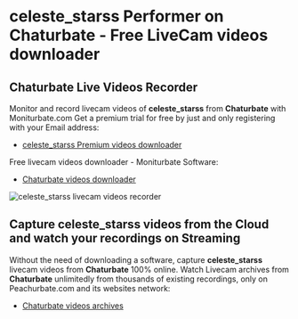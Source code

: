 # celeste_starss Performer on Chaturbate - Free LiveCam videos downloader

## Chaturbate Live Videos Recorder

Monitor and record livecam videos of **celeste_starss** from **Chaturbate** with Moniturbate.com
Get a premium trial for free by just and only registering with your Email address:
* [celeste_starss Premium videos downloader](https://moniturbate.com/request-demo-licence-key.html)

Free livecam videos downloader - Moniturbate Software:
* [Chaturbate videos downloader](https://moniturbate.com/moniturbate-download-software.html)

![celeste_starss livecam videos recorder](https://peachurnet.com/templates/moniturbate-software.png)


## Capture celeste_starss videos from the Cloud and watch your recordings on Streaming

Without the need of downloading a software, capture **celeste_starss** livecam videos from **Chaturbate** 100% online.
Watch Livecam archives from **Chaturbate** unlimitedly from thousands of existing recordings, only on Peachurbate.com and its websites network:
* [Chaturbate videos archives](https://peachurnet.com/)